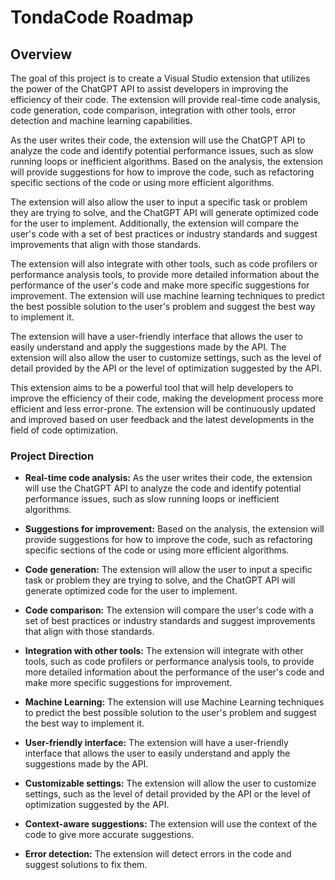 # TondaCode Roadmap

## Overview

The goal of this project is to create a Visual Studio extension that utilizes the power of the ChatGPT API to assist developers in improving the efficiency of their code. The extension will provide real-time code analysis, code generation, code comparison, integration with other tools, error detection and machine learning capabilities.

As the user writes their code, the extension will use the ChatGPT API to analyze the code and identify potential performance issues, such as slow running loops or inefficient algorithms. Based on the analysis, the extension will provide suggestions for how to improve the code, such as refactoring specific sections of the code or using more efficient algorithms.

The extension will also allow the user to input a specific task or problem they are trying to solve, and the ChatGPT API will generate optimized code for the user to implement. Additionally, the extension will compare the user's code with a set of best practices or industry standards and suggest improvements that align with those standards.

The extension will also integrate with other tools, such as code profilers or performance analysis tools, to provide more detailed information about the performance of the user's code and make more specific suggestions for improvement. The extension will use machine learning techniques to predict the best possible solution to the user's problem and suggest the best way to implement it.

The extension will have a user-friendly interface that allows the user to easily understand and apply the suggestions made by the API. The extension will also allow the user to customize settings, such as the level of detail provided by the API or the level of optimization suggested by the API.

This extension aims to be a powerful tool that will help developers to improve the efficiency of their code, making the development process more efficient and less error-prone. The extension will be continuously updated and improved based on user feedback and the latest developments in the field of code optimization.


### Project Direction

- **Real-time code analysis:** As the user writes their code, the extension will use the ChatGPT API to analyze the code and identify potential performance issues, such as slow running loops or inefficient algorithms.

- **Suggestions for improvement:** Based on the analysis, the extension will provide suggestions for how to improve the code, such as refactoring specific sections of the code or using more efficient algorithms.

- **Code generation:** The extension will allow the user to input a specific task or problem they are trying to solve, and the ChatGPT API will generate optimized code for the user to implement.

- **Code comparison:** The extension will compare the user's code with a set of best practices or industry standards and suggest improvements that align with those standards.

- **Integration with other tools:** The extension will integrate with other tools, such as code profilers or performance analysis tools, to provide more detailed information about the performance of the user's code and make more specific suggestions for improvement.

- **Machine Learning:** The extension will use Machine Learning techniques to predict the best possible solution to the user's problem and suggest the best way to implement it.

- **User-friendly interface:** The extension will have a user-friendly interface that allows the user to easily understand and apply the suggestions made by the API.

- **Customizable settings:** The extension will allow the user to customize settings, such as the level of detail provided by the API or the level of optimization suggested by the API.

- **Context-aware suggestions:** The extension will use the context of the code to give more accurate suggestions.

- **Error detection:** The extension will detect errors in the code and suggest solutions to fix them.

